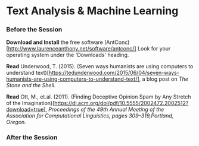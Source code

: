 
# Text Analysis & Machine Learning  

### Before the Session  

**Download and Install** the free software (AntConc)[http://www.laurenceanthony.net/software/antconc/]
Look for your operating system under the 'Downloads' heading.

**Read** Underwood, T. (2015). (Seven ways humanists are using computers to understand text)[https://tedunderwood.com/2015/06/04/seven-ways-humanists-are-using-computers-to-understand-text/], a blog post on *The Stone and the Shell*.

**Read** Ott, M., et.al. (2011). (Finding Deceptive Opinion Spam by Any Stretch of the Imagination)[https://dl.acm.org/doi/pdf/10.5555/2002472.2002512?download=true], *Proceedings of the 49th Annual Meeting of the Association for Computational Linguistics, pages 309–319,Portland, Oregon.*


### After the Session

